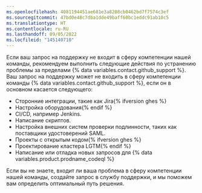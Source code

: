 ```yaml
---
ms.openlocfilehash: 4081194451ae681e3a8208cb0462bd7f7574c3ef
ms.sourcegitcommit: 47bd0e48c7dba1dde49baff60bc1eddc91ab10c5
ms.translationtype: HT
ms.contentlocale: ru-RU
ms.lasthandoff: 09/05/2022
ms.locfileid: "145140710"
---
```

Если ваш запрос на поддержку не входит в сферу компетенции нашей команды, рекомендуем выполнить следующие действия по устранению проблемы за пределами {% data variables.contact.github_support %}. Ваш запрос на поддержку может не входить в сферу компетенции команды {% data variables.contact.github_support %}, если он в основном касается следующего:
- Сторонние интеграции, такие как Jira{% ifversion ghes %}
- Настройка оборудования{% endif %}
- CI/CD, например Jenkins.
- Написание скриптов.
- Настройка внешних систем проверки подлинности, таких как поставщики удостоверений SAML.
- Проекты с открытым кодом{% ifversion ghes %}
- Проектирование кластера LGTM{% endif %}
- Написание или отладка новых запросов для {% data variables.product.prodname_codeql %}

Если вы не знаете, входит ли ваша проблема в сферу компетенции нашей команды, создайте запрос в службу поддержки, и мы поможем вам определить оптимальный путь решения.
